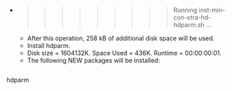 * >>>>>>>>> Running inst-min-con-xtra-hd-hdparm.sh ...
  * After this operation, 258 kB of additional disk space will be used.
  * Install hdparm.
  * Disk size = 1604132K. Space Used = 436K. Runtime = 00:00:00:01.
  * The following NEW packages will be installed:
  ```bash
hdparm
  ```
